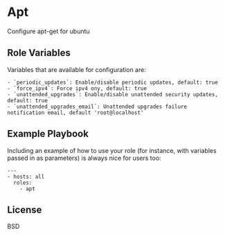 Apt
===

Configure apt-get for ubuntu

Role Variables
--------------

Variables that are available for configuration are:

    - `periodic_updates`: Enable/disable periodic updates, default: true
    - `force_ipv4`: Force ipv4 ony, default: true
    - `unattended_upgrades`: Enable/disable unattended security updates, default: true
    - `unattended_upgrades_email`: Unattended upgrades failure notification email, default 'root@localhost'

Example Playbook
----------------

Including an example of how to use your role (for instance, with variables passed in as parameters) is always nice for users too:

    ---
    - hosts: all
      roles:
        - apt

License
-------

BSD
